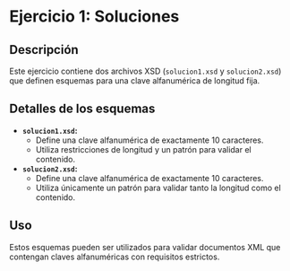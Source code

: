# Ejercicio 1: Soluciones

## Descripción
Este ejercicio contiene dos archivos XSD (`solucion1.xsd` y `solucion2.xsd`) que definen esquemas para una clave alfanumérica de longitud fija.

## Detalles de los esquemas
- **`solucion1.xsd`:**
  - Define una clave alfanumérica de exactamente 10 caracteres.
  - Utiliza restricciones de longitud y un patrón para validar el contenido.
- **`solucion2.xsd`:**
  - Define una clave alfanumérica de exactamente 10 caracteres.
  - Utiliza únicamente un patrón para validar tanto la longitud como el contenido.

## Uso
Estos esquemas pueden ser utilizados para validar documentos XML que contengan claves alfanuméricas con requisitos estrictos.
